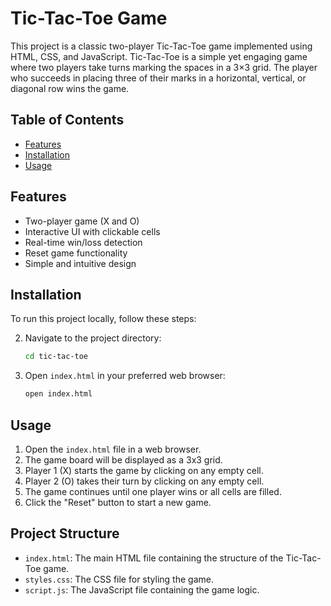 # Tic-Tac-Toe Game

This project is a classic two-player Tic-Tac-Toe game implemented using HTML, CSS, and JavaScript. Tic-Tac-Toe is a simple yet engaging game where two players take turns marking the spaces in a 3×3 grid. The player who succeeds in placing three of their marks in a horizontal, vertical, or diagonal row wins the game.

## Table of Contents

- [Features](#features)
- [Installation](#installation)
- [Usage](#usage)

## Features

- Two-player game (X and O)
- Interactive UI with clickable cells
- Real-time win/loss detection
- Reset game functionality
- Simple and intuitive design

## Installation

To run this project locally, follow these steps:


2. Navigate to the project directory:
    ```sh
    cd tic-tac-toe
    ```
3. Open `index.html` in your preferred web browser:
    ```sh
    open index.html
    ```

## Usage

1. Open the `index.html` file in a web browser.
2. The game board will be displayed as a 3x3 grid.
3. Player 1 (X) starts the game by clicking on any empty cell.
4. Player 2 (O) takes their turn by clicking on any empty cell.
5. The game continues until one player wins or all cells are filled.
6. Click the "Reset" button to start a new game.

## Project Structure

- `index.html`: The main HTML file containing the structure of the Tic-Tac-Toe game.
- `styles.css`: The CSS file for styling the game.
- `script.js`: The JavaScript file containing the game logic.